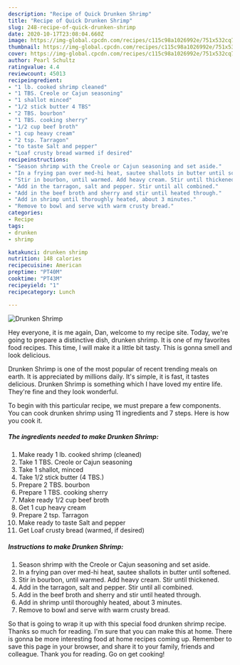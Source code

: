 ```yaml
---
description: "Recipe of Quick Drunken Shrimp"
title: "Recipe of Quick Drunken Shrimp"
slug: 248-recipe-of-quick-drunken-shrimp
date: 2020-10-17T23:08:04.660Z
image: https://img-global.cpcdn.com/recipes/c115c98a1026992e/751x532cq70/drunken-shrimp-recipe-main-photo.jpg
thumbnail: https://img-global.cpcdn.com/recipes/c115c98a1026992e/751x532cq70/drunken-shrimp-recipe-main-photo.jpg
cover: https://img-global.cpcdn.com/recipes/c115c98a1026992e/751x532cq70/drunken-shrimp-recipe-main-photo.jpg
author: Pearl Schultz
ratingvalue: 4.4
reviewcount: 45013
recipeingredient:
- "1 lb. cooked shrimp cleaned"
- "1 TBS. Creole or Cajun seasoning"
- "1 shallot minced"
- "1/2 stick butter 4 TBS"
- "2 TBS. bourbon"
- "1 TBS. cooking sherry"
- "1/2 cup beef broth"
- "1 cup heavy cream"
- "2 tsp. Tarragon"
- "to taste Salt and pepper"
- "Loaf crusty bread warmed if desired"
recipeinstructions:
- "Season shrimp with the Creole or Cajun seasoning and set aside."
- "In a frying pan over med-hi heat, sautee shallots in butter until softened."
- "Stir in bourbon, until warmed. Add heavy cream. Stir until thickened."
- "Add in the tarragon, salt and pepper. Stir until all combined."
- "Add in the beef broth and sherry and stir until heated through."
- "Add in shrimp until thoroughly heated, about 3 minutes."
- "Remove to bowl and serve with warm crusty bread."
categories:
- Recipe
tags:
- drunken
- shrimp

katakunci: drunken shrimp 
nutrition: 148 calories
recipecuisine: American
preptime: "PT40M"
cooktime: "PT43M"
recipeyield: "1"
recipecategory: Lunch

---
```



![Drunken Shrimp](https://img-global.cpcdn.com/recipes/c115c98a1026992e/751x532cq70/drunken-shrimp-recipe-main-photo.jpg)

Hey everyone, it is me again, Dan, welcome to my recipe site. Today, we're going to prepare a distinctive dish, drunken shrimp. It is one of my favorites food recipes. This time, I will make it a little bit tasty. This is gonna smell and look delicious.



Drunken Shrimp is one of the most popular of recent trending meals on earth. It is appreciated by millions daily. It's simple, it is fast, it tastes delicious. Drunken Shrimp is something which I have loved my entire life. They're fine and they look wonderful.


To begin with this particular recipe, we must prepare a few components. You can cook drunken shrimp using 11 ingredients and 7 steps. Here is how you cook it.

<!--inarticleads1-->

##### The ingredients needed to make Drunken Shrimp:

1. Make ready 1 lb. cooked shrimp (cleaned)
1. Take 1 TBS. Creole or Cajun seasoning
1. Take 1 shallot, minced
1. Take 1/2 stick butter (4 TBS.)
1. Prepare 2 TBS. bourbon
1. Prepare 1 TBS. cooking sherry
1. Make ready 1/2 cup beef broth
1. Get 1 cup heavy cream
1. Prepare 2 tsp. Tarragon
1. Make ready to taste Salt and pepper
1. Get Loaf crusty bread (warmed, if desired)




<!--inarticleads2-->

##### Instructions to make Drunken Shrimp:

1. Season shrimp with the Creole or Cajun seasoning and set aside.
1. In a frying pan over med-hi heat, sautee shallots in butter until softened.
1. Stir in bourbon, until warmed. Add heavy cream. Stir until thickened.
1. Add in the tarragon, salt and pepper. Stir until all combined.
1. Add in the beef broth and sherry and stir until heated through.
1. Add in shrimp until thoroughly heated, about 3 minutes.
1. Remove to bowl and serve with warm crusty bread.




So that is going to wrap it up with this special food drunken shrimp recipe. Thanks so much for reading. I'm sure that you can make this at home. There is gonna be more interesting food at home recipes coming up. Remember to save this page in your browser, and share it to your family, friends and colleague. Thank you for reading. Go on get cooking!
